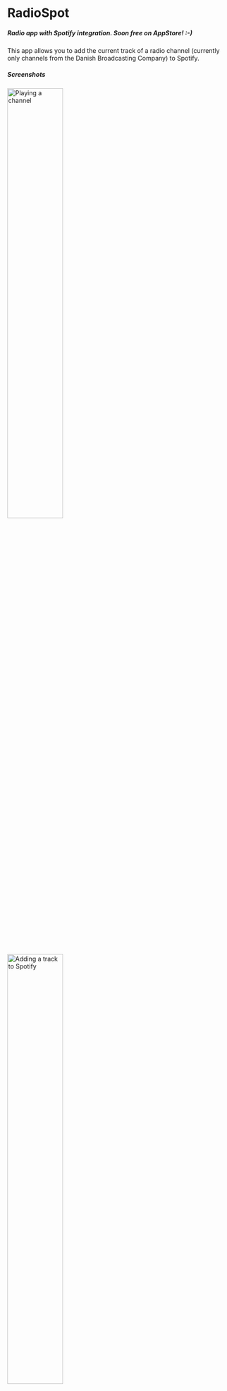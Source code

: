 RadioSpot
==========

##### Radio app with Spotify integration. Soon free on AppStore! :-)

This app allows you to add the current track of a radio channel (currently only channels from the Danish Broadcasting Company) to Spotify.

##### Screenshots

<a href="http://i.imgur.com/nRexA9X.png"><img src="http://i.imgur.com/nRexA9X.png" title="Playing a channel"  width='50%'/></a>

<a href="http://i.imgur.com/boOD750.png"><img src="http://i.imgur.com/boOD750.png" title="Adding a track to Spotify"  width='50%'/></a>

<a href="http://i.imgur.com/FpjRPpd.png"><img src="http://i.imgur.com/FpjRPpd.png" title="Using the remote to add a track"  width='50%'/></a>


##### Build instructions

To build, you need to get a spotify API key from http://developer.spotify.com and place the appkey.c file in dr-ng/

All dependencies are installed via <a href='http://cocoapods.org'>CocoaPods</a>.

Any track that you add to Spotify from the app will show up in a playlist 'RadioSpot' in your Spotify library.

